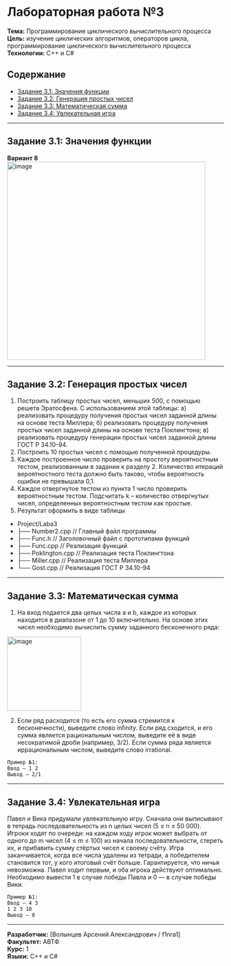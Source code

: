 # Лабораторная работа №3

**Тема:** Программирование циклического вычислительного процесса 
**Цель:** изучение циклических алгоритмов, операторов цикла, программирование циклического вычислительного процесса 
**Технологии:** C++ и C#  

## Содержание

- [Задание 3.1: Значения функции](#задание-31-значения-функции)
- [Задание 3.2: Генерация простых чисел](#задание-32-генерация-простых-чисел)
- [Задание 3.3: Математическая сумма](#задание-33-математическая-сумма)
- [Задание 3.4: Увлекательная игра](#задание-34-увлекательная-игра)

---

## Задание 3.1: Значения функции

**Вариант 8**
<img width="461" alt="image" src="https://github.com/user-attachments/assets/b541e414-773f-4e6f-9521-73210bd1c85c" />

---

## Задание 3.2: Генерация простых чисел

1) Построить таблицу простых чисел, меньших 500, с помощью решета Эратосфена. С использованием этой таблицы:
	а) реализовать процедуру получения простых чисел заданной длины на основе теста Миллера;
	б) реализовать процедуру получения простых чисел заданной длины на основе теста Поклингтона;
	в) реализовать процедуру генерации простых чисел заданной длины ГОСТ Р 34.10-94.
2) Построить 10 простых чисел с помощью полученной процедуры.
3) Каждое построенное число проверить на простоту вероятностным тестом, реализованным в задании к разделу 2. Количество итераций вероятностного теста должно быть таково, чтобы вероятность ошибки не превышала 0,1.
4) Каждое отвергнутое тестом из пункта 1 число проверить вероятностным тестом. Подсчитать k – количество отвергнутых чисел, определенных вероятностным тестом как простые.
5) Результат оформить в виде таблицы

- Project/Laba3
- ├── Number2.cpp        	// Главный файл программы
- ├── Func.h            	// Заголовочный файл с прототипами функций
- ├── Func.cpp        	// Реализация функций
- ├── Poklington.cpp     	// Реализация теста Поклингтона
- ├── Miller.cpp		// Реализация теста Миллера
- └── Gost.cpp		// Реализация ГОСТ Р 34.10-94

---

## Задание 3.3: Математическая сумма

1) На вход подается два целых числа a и b, каждое из которых находится
в диапазоне от 1 до 10 включительно. На основе этих чисел необходимо
вычислить сумму заданного бесконечного ряда:
<img width="172" alt="image" src="https://github.com/user-attachments/assets/10014a9a-f70e-461f-8374-38b527c75606" />

2) Если ряд расходится (то есть его сумма стремится к бесконечности),
выведите слово infinity. Если ряд сходится, и его сумма является
рациональным числом, выведите её в виде несократимой дроби (например,
3/2). Если сумма ряда является иррациональным числом, выведите слово
irrational.

```
Пример №1:
Ввод – 1 2
Вывод – 2/1
```

---

## Задание 3.4: Увлекательная игра

Павел и Вика придумали увлекательную игру. Сначала они выписывают
в тетрадь последовательность из n целых чисел (5 ≤ n ≤ 50 000). Игроки
ходят по очереди: на каждом ходу игрок может выбрать от одного до m чисел
(4 ≤ m ≤ 100) из начала последовательности, стереть их, и прибавить сумму
стёртых чисел к своему счёту.
	Игра заканчивается, когда все числа удалены из тетради, а
победителем становится тот, у кого итоговый счёт больше. Гарантируется,
что ничья невозможна.
	Павел ходит первым, и оба игрока действуют оптимально. Необходимо
вывести 1 в случае победы Павла и 0 — в случае победы Вики.

```
Пример №1:
Ввод – 4 3
1 2 3 10
Вывод – 0
```
---

**Разработчик:** [Волынцев Арсений Александрович / f1nra1]  
**Факультет:** АВТФ  
**Курс:** 1  
**Языки:** C++ и C#
